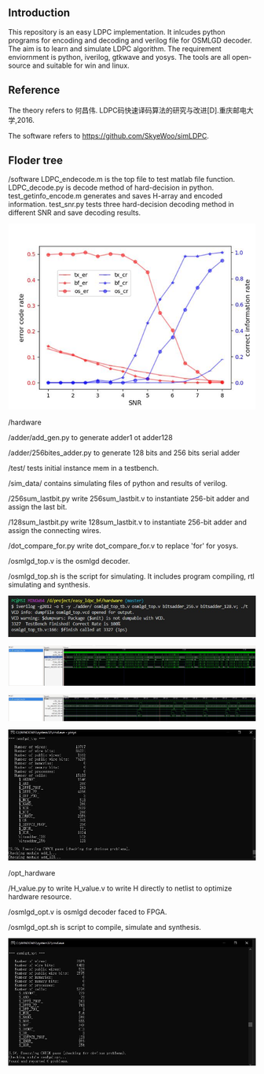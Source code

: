 ## Introduction
This repository is an easy LDPC implementation. It inlcudes python programs for encoding and decoding and verilog file for OSMLGD decoder. The aim is to learn and simulate LDPC algorithm. The requirement enviornment is python, iverilog, gtkwave and yosys. The tools are all open-source and suitable for win and linux. 

## Reference
The theory refers to 何昌伟. LDPC码快速译码算法的研究与改进[D].重庆邮电大学,2016.

The software refers to https://github.com/SkyeWoo/simLDPC.

## Floder tree
/software
LDPC_endecode.m is the top file to test matlab file function.
LDPC_decode.py is decode method of hard-decision in python.
test_getinfo_encode.m generates and saves H-array and encoded information.
test_snr.py tests three hard-decision decoding method in different SNR and save decoding results.

![SNR](./software/software_sim.jpg)

/hardware

/adder/add_gen.py to generate adder1 ot adder128

/adder/256bites_adder.py to generate 128 bits and 256 bits serial adder

/test/ tests initial instance mem in a testbench.

/sim_data/ contains simulating files of python and results of verilog.

/256sum_lastbit.py write 256sum_lastbit.v to instantiate 256-bit adder and assign the last bit.

/128sum_lastbit.py write 128sum_lastbit.v to instantiate 256-bit adder and assign the connecting wires.

/dot_compare_for.py write dot_compare_for.v to replace 'for' for yosys.

/osmlgd_top.v is the osmlgd decoder.

/osmlgd_top.sh is the script for simulating. It includes program compiling, rtl simulating and synthesis.

![rtl_simulation](./hardware/pic/sim.jpg)

![rtl_wave1](./hardware/pic/wave1.jpg)

![rtl_wave2](./hardware/pic/wave2.jpg)

![synthesis](./hardware/pic/syn.jpg)

/opt_hardware

/H_value.py to write H_value.v to write H directly to netlist to optimize hardware resource.

/osmlgd_opt.v is osmlgd decoder faced to FPGA.

/osmlgd_opt.sh is script to compile, simulate and synthesis.

![synthesis_opt](./opt_hardware/pic/syn_opt.jpg)
